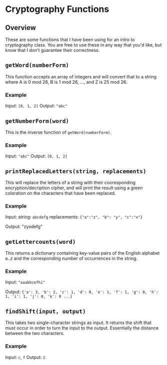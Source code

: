 # Cryptography Functions
## Overview
These are some functions that I have been using for an intro to cryptography class.  You are free to use these in any way that you'd like, but know that I don't guarantee their correctness.

## `getWord(numberForm)`
This function accepts an array of integers and will convert that to a string where A is 0 mod 26, B is 1 mod 26, ..., and Z is 25 mod 26.

### Example
Input: `[0, 1, 2]`
Output: `"abc"`

## `getNumberForm(word)`
This is the inverse function of `getWord(numberForm)`.

### Example
Input: `"abc"`
Output: `[0, 1, 2]`

## `printReplacedLetters(string, replacements)`
This will replace the letters of a string with their cooresponding encryption/decription cipher, and will print the result using a green coloration on the characters that have been replaced.

### Example
Input:
	string: `abcdefg`
	replacements: `{"a":"z", "b": "y", "c":"x"}`

Output: "zyxdefg"

## `getLettercounts(word)`
This returns a dictionary containing key-value pairs of the English alphabet a..z and the corresponding number of occurrences in the string.

### Example
Input: `"aaabbcefhi"`

Output: `{'a': 3, 'b': 2, 'c': 1, 'd': 0, 'e': 1, 'f': 1, 'g': 0, 'h': 1, 'i': 1, 'j': 0, 'k': 0 ...}`

## `findShift(input, output)`
This takes two single-character strings as input.  It returns the shift that must occur in order to turn the input to the output.  Essentially the distance between the two characters.

### Example
Input: `c`, `f`
Output: `2`
